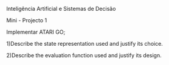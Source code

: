 Inteligência Artificial e Sistemas de Decisão

Mini - Projecto 1

Implementar ATARI GO;

1)Describe the state representation used and justify its choice.

2)Describe the evaluation function used and justify its design.